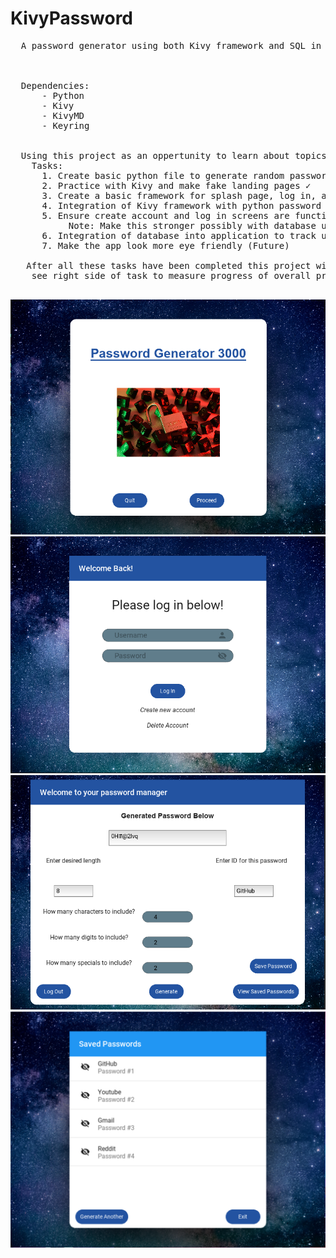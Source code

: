 # KivyPassword
 <pre>
  A password generator using both Kivy framework and SQL in order to create a local database for users to generate strong passwords and store them
  
  
  
  Dependencies:
      - Python
      - Kivy
      - KivyMD
      - Keyring
      
      
  Using this project as an oppertunity to learn about topics such as GUI's, Databases, and encryption
    Tasks:
      1. Create basic python file to generate random passwords ✓
      2. Practice with Kivy and make fake landing pages ✓
      3. Create a basic framework for splash page, log in, account creation, and main page for generator ✓
      4. Integration of Kivy framework with python password generator function ✓
      5. Ensure create account and log in screens are functioning with some level of encryption ✓
           Note: Make this stronger possibly with database usage and encrypting entries (Future)
      6. Integration of database into application to track users, and entries better (Future)
      7. Make the app look more eye friendly (Future)
      
   After all these tasks have been completed this project will be considered finished
    see right side of task to measure progress of overall project
   </pre>

   ![Screenshot](landing.png)      ![Screenshot](logScreen.png)    ![Screenshot](newExample.png)       ![Screenshot](saved.png)
